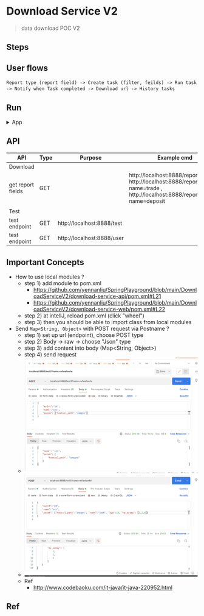 # Download Service V2
> data download POC V2

## Steps

## User flows
```
Report type (report field) -> Create task (filter, feilds) -> Run task -> Notify when Task completed -> Download url -> History tasks
``` 

## Run

<details>
<summary>App</summary>

```bash
#---------------------------
# Run app
#---------------------------

# build
mvn package

# run
java -jar <built_jar>
```

</details>

## API

| API | Type | Purpose | Example cmd | Comment|
| ----- | -------- | ---- | ----- | ---- |
| Download | | | |
| get report fields | GET | | http://localhost:8888/report/{name}, http://localhost:8888/report?name=trade , http://localhost:8888/report?name=deposit |
|  |  | | |
| Test |  | | |
| test endpoint |GET | http://localhost:8888/test | |
| test endpoint |GET | http://localhost:8888/user | |


## Important Concepts
- How to use local modules ?
    - step 1) add module to pom.xml
        - https://github.com/yennanliu/SpringPlayground/blob/main/DownloadServiceV2/download-service-api/pom.xml#L21
        - https://github.com/yennanliu/SpringPlayground/blob/main/DownloadServiceV2/download-service-web/pom.xml#L22
    - step 2) at intellJ, reload pom.xml (click "wheel")
    - step 3) then you should be able to import class from local modules
- Send `Map<String, Object>` with POST request via Postname ?
    - step 1) set up url (endpoint), choose POST type
    - step 2) Body -> raw -> choose "Json" type
    - step 3) add content into body (Map<String, Object>)
    - step 4) send request
    - <img src ="https://github.com/yennanliu/SpringPlayground/blob/main/DownloadServiceV2/doc/img/post_with_map_1.png">
    - <img src ="https://github.com/yennanliu/SpringPlayground/blob/main/DownloadServiceV2/doc/img/post_with_map_2.png">
    - Ref
        - http://www.codebaoku.com/it-java/it-java-220952.html

## Ref
